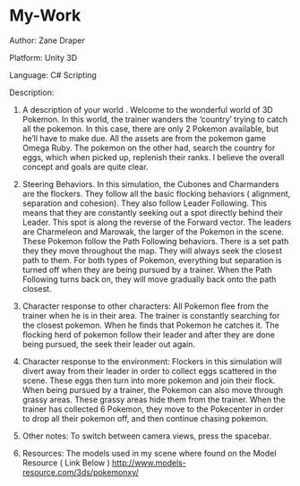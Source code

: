 # My-Work
Author: Zane Draper

Platform: Unity 3D

Language: C# Scripting

Description:

1. A description of your world .
  Welcome to the wonderful world of 3D Pokemon. In this world, the trainer wanders the
  ‘country’ trying to catch all the pokemon. In this case, there are only 2 Pokemon available, but
  he’ll have to make due. All the assets are from the pokemon game Omega Ruby. The pokemon
  on the other had, search the country for eggs, which when picked up, replenish their ranks. I
  believe the overall concept and goals are quite clear.

2. Steering Behaviors.
  In this simulation, the Cubones and Charmanders are the flockers. They follow all the basic
  flocking behaviors ( alignment, separation and cohesion). They also follow Leader Following.
  This means that they are constantly seeking out a spot directly behind their Leader. This spot is
  along the reverse of the Forward vector. The leaders are Charmeleon and Marowak, the larger
  of the Pokemon in the scene. These Pokemon follow the Path Following behaviors. There is a
  set path they they move throughout the map. They will always seek the closest path to them.
  For both types of Pokemon, everything but separation is turned off when they are being
  pursued by a trainer. When the Path Following turns back on, they will move gradually back
  onto the path closest.

3. Character response to other characters:
  All Pokemon flee from the trainer when he is in their area. The trainer is constantly searching
  for the closest pokemon. When he finds that Pokemon he catches it. The flocking herd of
  pokemon follow their leader and after they are done being pursued, the seek their leader out
  again.

4. Character response to the environment:
  Flockers in this simulation will divert away from their leader in order to collect eggs scattered in
  the scene. These eggs then turn into more pokemon and join their flock. When being pursued
  by a trainer, the Pokemon can also move through grassy areas. These grassy areas hide them
  from the trainer. When the trainer has collected 6 Pokemon, they move to the Pokecenter in
  order to drop all their pokemon off, and then continue chasing pokemon.

5. Other notes:
  To switch between camera views, press the spacebar.

6. Resources:
  The models used in my scene where found on the Model Resource ( Link Below )
  http://www.models-resource.com/3ds/pokemonxy/
